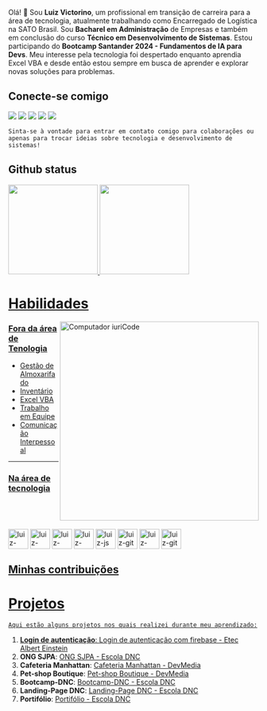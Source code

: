 
Olá! 👋 Sou **Luiz Victorino**, um profissional em transição de carreira para a área de tecnologia, atualmente trabalhando como Encarregado de Logística na SATO Brasil. Sou **Bacharel em Administração** de Empresas e também em conclusão do curso **Técnico em Desenvolvimento de Sistemas**. Estou participando do **Bootcamp Santander 2024 - Fundamentos de IA para Devs**. Meu interesse pela tecnologia foi despertado enquanto aprendia Excel VBA e desde então estou sempre em busca de aprender e explorar novas soluções para problemas.

## Conecte-se comigo

<a href="https://www.linkedin.com/in/luiz-victorino/" target="_blank"><img src="https://img.shields.io/badge/LinkedIn-0077B5?style=for-the-badge&logo=linkedin"></a>
<a href="mailto:hnluizz@gmail.com" target="_blank"><img src="https://img.shields.io/badge/-gmail-fff?style=for-the-badge&logo=gmail"></a>
<a href="https://github.com/luizvictorino" target="_blank"><img src="https://img.shields.io/badge/Github-000?style=for-the-badge&logo=Github"></a>
<a href="https://www.instagram.com/luiz.victorino/" target="_blank"><img src="https://img.shields.io/badge/instagram-FFC0CB?style=for-the-badge&logo=instagram"></a>
<a href="https://www.devmedia.com.br/perfil/luiz-alberto-9" target="_blank"><img src="https://img.shields.io/badge/DevMedia-7bac3b?style=for-the-badge&logo=dev.to&logoColor=white"></a>

    Sinta-se à vontade para entrar em contato comigo para colaborações ou apenas para trocar ideias sobre tecnologia e desenvolvimento de sistemas!

## Github status

<div>
    <a href="https://github.com/luizvictorino">
    <img height="180em" src="https://github-readme-stats.vercel.app/api?username=luizvictorino&show_icons=true&theme=onedark&include_all_commits=true&count_private=true"> 
    <img height="180em" src="https://github-readme-stats.vercel.app/api/top-langs/?username=luizvictorino&layout=compact&langs_count16&theme=onedark">
<!--         <img height="180cm" src="https://github-readme-stats.vercel.app/api?username=luizvictorino&theme=Gradiente&show_icons=true)"> -->
</div>

# Habilidades
<img src="https://raw.githubusercontent.com/MicaelliMedeiros/micaellimedeiros/master/image/computer-illustration.png" min-width="400px" max-width="400px" width="400px"                 align="right" alt="Computador iuriCode" />

### Fora da área de Tenologia

- Gestão de Almoxarifado
- Inventário
- Excel VBA
- Trabalho em Equipe
- Comunicação Interpessoal
---
### Na área de tecnologia

<div style="display: inline-block"><br>
    <img align="center" alt="luiz-python" height="40" width="40" src="https://cdn.jsdelivr.net/gh/devicons/devicon/icons/python/python-original.svg" />
    <img align="center" alt="luiz-chasharp" height="40" width="40" src="https://cdn.jsdelivr.net/gh/devicons/devicon/icons/csharp/csharp-original.svg" />
    <img align="center" alt="luiz-html" height="40" width="40" src="https://cdn.jsdelivr.net/gh/devicons/devicon/icons/html5/html5-original.svg" />
    <img align="center" alt="luiz-css" height="40" width="40" src="https://cdn.jsdelivr.net/gh/devicons/devicon/icons/css3/css3-original.svg" />
    <img align="center" alt="luiz-js" height="40" width="40" src="https://cdn.jsdelivr.net/gh/devicons/devicon/icons/javascript/javascript-original.svg"/>
    <img align="center" alt="luiz-git" height="40" width="40" src="https://cdn.jsdelivr.net/gh/devicons/devicon@latest/icons/git/git-original.svg" />
    <img align="center" alt="luiz-sql-server" height="40" width="40" src="https://cdn.jsdelivr.net/gh/devicons/devicon@latest/icons/microsoftsqlserver/microsoftsqlserver-original-wordmark.svg" />
    <img align="center" alt="luiz-git" height="40" width="40" src="https://cdn.jsdelivr.net/gh/devicons/devicon@latest/icons/mongodb/mongodb-original-wordmark.svg" />     
</div>
<br>

## Minhas contribuições



# Projetos

    Aqui estão alguns projetos nos quais realizei durante meu aprendizado:

1. **Login de autenticação**: [Login de autenticação com firebase - Etec Albert Einstein](https://github.com/luizvictorino/loginautenticacao)
2. **ONG SJPA**: [ONG SJPA - Escola DNC](https://luizvictorino.github.io/ONG-SJPA/)
3. **Cafeteria Manhattan**: [Cafeteria Manhattan - DevMedia](https://github.com/luizvictorino/cafeteria-manhattan)
4. **Pet-shop Boutique**: [Pet-shop Boutique - DevMedia](https://github.com/luizvictorino/Pet-shop-boutique)
5. **Bootcamp-DNC**: [Bootcamp-DNC - Escola DNC](https://luizvictorino.github.io/bootcamp-DNC/)
6. **Landing-Page DNC**: [Landing-Page DNC - Escola DNC](https://github.com/luizvictorino/landing-page-DNC)
7. **Portifólio**: [Portifólio - Escola DNC](https://github.com/luizvictorino/portfolio)




